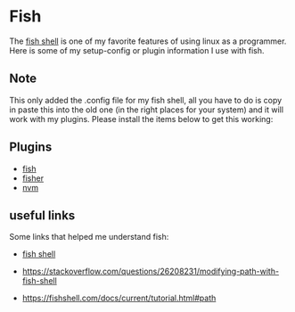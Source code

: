 # Fish

The [fish shell](https://fishshell.com/) is one of my favorite features of using linux as a programmer.
Here is some of my setup-config or plugin information I use with fish.

## Note

This only added the .config file for my fish shell, all you have to do is copy in paste this into the old one (in the right places for your system) and it will work with my plugins. Please install the items below to get this working:

## Plugins

- [fish](https://fishshell.com/)
- [fisher](https://github.com/jorgebucaran/fisher)
- [nvm](https://github.com/nvm-sh/nvm)

## useful links

Some links that helped me understand fish:

- [fish shell](https://fishshell.com/)

- https://stackoverflow.com/questions/26208231/modifying-path-with-fish-shell
- https://fishshell.com/docs/current/tutorial.html#path